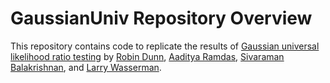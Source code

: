 # GaussianUniv Repository Overview

This repository contains code to replicate the results of [Gaussian universal likelihood ratio testing](https://arxiv.org/abs/2104.14676) by [Robin Dunn](https://robinmdunn.github.io/), [Aaditya Ramdas](http://www.stat.cmu.edu/~aramdas/), [Sivaraman Balakrishnan](https://www.stat.cmu.edu/~siva/), and [Larry Wasserman](https://www.stat.cmu.edu/~larry/). 

